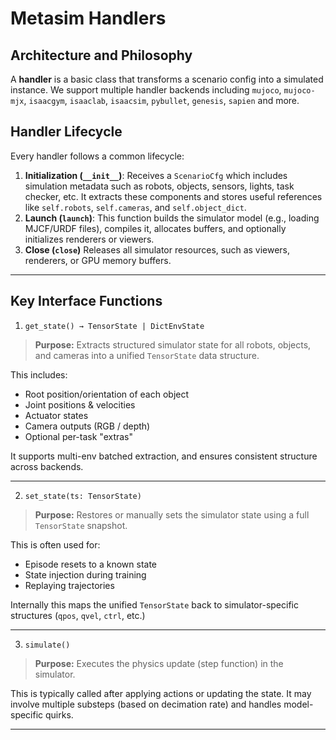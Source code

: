
# Metasim Handlers

## Architecture and Philosophy

A **handler** is a basic class that transforms a scenario config into a simulated instance. We support multiple handler backends including `mujoco`, `mujoco-mjx`, `isaacgym`, `isaaclab`, `isaacsim`, `pybullet`, `genesis`, `sapien` and more.


## Handler Lifecycle

Every handler follows a common lifecycle:

1. **Initialization (`__init__`)**:
    Receives a `ScenarioCfg` which includes simulation metadata such as robots, objects, sensors, lights, task checker, etc.
    It extracts these components and stores useful references like `self.robots`, `self.cameras`, and `self.object_dict`.
2. **Launch (`launch`)**:
    This function builds the simulator model (e.g., loading MJCF/URDF files), compiles it, allocates buffers, and optionally initializes renderers or viewers.
3. **Close (`close`)**
    Releases all simulator resources, such as viewers, renderers, or GPU memory buffers.

------

##  Key Interface Functions

1. `get_state() → TensorState | DictEnvState`

> **Purpose:** Extracts structured simulator state for all robots, objects, and cameras into a unified `TensorState` data structure.

This includes:

- Root position/orientation of each object
- Joint positions & velocities
- Actuator states
- Camera outputs (RGB / depth)
- Optional per-task "extras"

It supports multi-env batched extraction, and ensures consistent structure across backends.

------

2. `set_state(ts: TensorState)`

> **Purpose:** Restores or manually sets the simulator state using a full `TensorState` snapshot.

This is often used for:

- Episode resets to a known state
- State injection during training
- Replaying trajectories

Internally this maps the unified `TensorState` back to simulator-specific structures (`qpos`, `qvel`, `ctrl`, etc.)

------

3. `simulate()`

> **Purpose:** Executes the physics update (step function) in the simulator.

This is typically called after applying actions or updating the state. It may involve multiple substeps (based on decimation rate) and handles model-specific quirks.

------
